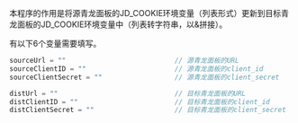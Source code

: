 本程序的作用是将源青龙面板的JD_COOKIE环境变量（列表形式）更新到目标青龙面板的JD_COOKIE环境变量中（列表转字符串，以&拼接）。

有以下6个变量需要填写。

```js
sourceUrl = ""                           // 源青龙面板的URL
sourceClientID = ""                      // 源青龙面板的client_id
sourceClientSecret = ""                  // 源青龙面板的client_secret

distUrl = ""                             // 目标青龙面板的URL
distClientID = ""                        // 目标青龙面板的client_id
distClientSecret = ""                    // 目标青龙面板的client_secret
```
